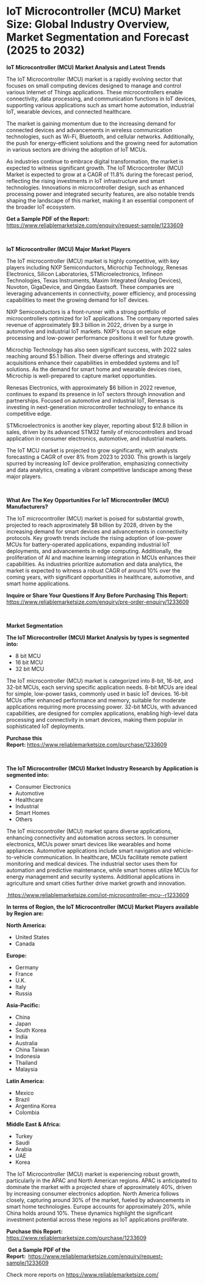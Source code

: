 <p><h1>IoT Microcontroller (MCU) Market Size: Global Industry Overview, Market Segmentation and Forecast (2025 to 2032)</h1></p><p><strong>IoT Microcontroller (MCU) Market Analysis and Latest Trends</strong></p>
<p><p>The IoT Microcontroller (MCU) market is a rapidly evolving sector that focuses on small computing devices designed to manage and control various Internet of Things applications. These microcontrollers enable connectivity, data processing, and communication functions in IoT devices, supporting various applications such as smart home automation, industrial IoT, wearable devices, and connected healthcare. </p><p>The market is gaining momentum due to the increasing demand for connected devices and advancements in wireless communication technologies, such as Wi-Fi, Bluetooth, and cellular networks. Additionally, the push for energy-efficient solutions and the growing need for automation in various sectors are driving the adoption of IoT MCUs.</p><p>As industries continue to embrace digital transformation, the market is expected to witness significant growth. The IoT Microcontroller (MCU) Market is expected to grow at a CAGR of 11.8% during the forecast period, reflecting the rising investments in IoT infrastructure and smart technologies. Innovations in microcontroller design, such as enhanced processing power and integrated security features, are also notable trends shaping the landscape of this market, making it an essential component of the broader IoT ecosystem.</p></p>
<p><strong>Get a Sample PDF of the Report:&nbsp;</strong> <a href="https://www.reliablemarketsize.com/enquiry/request-sample/1233609?utm_campaign=1886&utm_medium=2&utm_source=Github&utm_content=ia&utm_term=13022025&utm_id=iot-microcontroller-mcu">https://www.reliablemarketsize.com/enquiry/request-sample/1233609</a></p>
<p>&nbsp;</p>
<p><strong>IoT Microcontroller (MCU) Major Market Players</strong></p>
<p><p>The IoT microcontroller (MCU) market is highly competitive, with key players including NXP Semiconductors, Microchip Technology, Renesas Electronics, Silicon Laboratories, STMicroelectronics, Infineon Technologies, Texas Instruments, Maxim Integrated (Analog Devices), Nuvoton, GigaDevice, and Qingdao Eastsoft. These companies are leveraging advancements in connectivity, power efficiency, and processing capabilities to meet the growing demand for IoT devices.</p><p>NXP Semiconductors is a front-runner with a strong portfolio of microcontrollers optimized for IoT applications. The company reported sales revenue of approximately $9.3 billion in 2022, driven by a surge in automotive and industrial IoT markets. NXP's focus on secure edge processing and low-power performance positions it well for future growth.</p><p>Microchip Technology has also seen significant success, with 2022 sales reaching around $5.1 billion. Their diverse offerings and strategic acquisitions enhance their capabilities in embedded systems and IoT solutions. As the demand for smart home and wearable devices rises, Microchip is well-prepared to capture market opportunities.</p><p>Renesas Electronics, with approximately $6 billion in 2022 revenue, continues to expand its presence in IoT sectors through innovation and partnerships. Focused on automotive and industrial IoT, Renesas is investing in next-generation microcontroller technology to enhance its competitive edge.</p><p>STMicroelectronics is another key player, reporting about $12.8 billion in sales, driven by its advanced STM32 family of microcontrollers and broad application in consumer electronics, automotive, and industrial markets.</p><p>The IoT MCU market is projected to grow significantly, with analysts forecasting a CAGR of over 8% from 2023 to 2030. This growth is largely spurred by increasing IoT device proliferation, emphasizing connectivity and data analytics, creating a vibrant competitive landscape among these major players.</p></p>
<p>&nbsp;</p>
<p><strong>What Are The Key Opportunities For IoT Microcontroller (MCU) Manufacturers?</strong></p>
<p><p>The IoT microcontroller (MCU) market is poised for substantial growth, projected to reach approximately $8 billion by 2028, driven by the increasing demand for smart devices and advancements in connectivity protocols. Key growth trends include the rising adoption of low-power MCUs for battery-operated applications, expanding industrial IoT deployments, and advancements in edge computing. Additionally, the proliferation of AI and machine learning integration in MCUs enhances their capabilities. As industries prioritize automation and data analytics, the market is expected to witness a robust CAGR of around 10% over the coming years, with significant opportunities in healthcare, automotive, and smart home applications.</p></p>
<p><strong>Inquire or Share Your Questions If Any Before Purchasing This Report:</strong> <a href="https://www.reliablemarketsize.com/enquiry/pre-order-enquiry/1233609?utm_campaign=1886&utm_medium=2&utm_source=Github&utm_content=ia&utm_term=13022025&utm_id=iot-microcontroller-mcu">https://www.reliablemarketsize.com/enquiry/pre-order-enquiry/1233609</a></p>
<p>&nbsp;</p>
<p><strong>Market Segmentation</strong></p>
<p><strong>The IoT Microcontroller (MCU) Market Analysis by types is segmented into:</strong></p>
<p><ul><li>8 bit MCU</li><li>16 bit MCU</li><li>32 bit MCU</li></ul></p>
<p><p>The IoT microcontroller (MCU) market is categorized into 8-bit, 16-bit, and 32-bit MCUs, each serving specific application needs. 8-bit MCUs are ideal for simple, low-power tasks, commonly used in basic IoT devices. 16-bit MCUs offer enhanced performance and memory, suitable for moderate applications requiring more processing power. 32-bit MCUs, with advanced capabilities, are designed for complex applications, enabling high-level data processing and connectivity in smart devices, making them popular in sophisticated IoT deployments.</p></p>
<p><strong>Purchase this Report:&nbsp;</strong><a href="https://www.reliablemarketsize.com/purchase/1233609?utm_campaign=1886&utm_medium=2&utm_source=Github&utm_content=ia&utm_term=13022025&utm_id=iot-microcontroller-mcu">https://www.reliablemarketsize.com/purchase/1233609</a></p>
<p>&nbsp;</p>
<p><strong>The IoT Microcontroller (MCU) Market Industry Research by Application is segmented into:</strong></p>
<p><ul><li>Consumer Electronics</li><li>Automotive</li><li>Healthcare</li><li>Industrial</li><li>Smart Homes</li><li>Others</li></ul></p>
<p><p>The IoT microcontroller (MCU) market spans diverse applications, enhancing connectivity and automation across sectors. In consumer electronics, MCUs power smart devices like wearables and home appliances. Automotive applications include smart navigation and vehicle-to-vehicle communication. In healthcare, MCUs facilitate remote patient monitoring and medical devices. The industrial sector uses them for automation and predictive maintenance, while smart homes utilize MCUs for energy management and security systems. Additional applications in agriculture and smart cities further drive market growth and innovation.</p></p>
<p><a href="https://www.reliablemarketsize.com/iot-microcontroller-mcu--r1233609?utm_campaign=1886&utm_medium=2&utm_source=Github&utm_content=ia&utm_term=13022025&utm_id=iot-microcontroller-mcu">&nbsp;https://www.reliablemarketsize.com/iot-microcontroller-mcu--r1233609</a></p>
<p><strong>In terms of Region, the IoT Microcontroller (MCU) Market Players available by Region are:</strong></p>
<p>
    <p> <strong> North America: </strong>
        <ul>
            <li>United States</li>
            <li>Canada</li>
        </ul>
        </p> 
    <p> <strong> Europe: </strong>
        <ul>
            <li>Germany</li>
            <li>France</li>
            <li>U.K.</li>
            <li>Italy</li>
            <li>Russia</li>
        </ul>
        </p> 
    <p> <strong> Asia-Pacific: </strong>
        <ul>
            <li>China</li>
            <li>Japan</li>
            <li>South Korea</li>
            <li>India</li>
            <li>Australia</li>
            <li>China Taiwan</li>
            <li>Indonesia</li>
            <li>Thailand</li>
            <li>Malaysia</li>
        </ul>
        </p> 
    <p> <strong> Latin America: </strong>
        <ul>
            <li>Mexico</li>
            <li>Brazil</li>
            <li>Argentina Korea</li>
            <li>Colombia</li>
        </ul>
        </p> 
    <p> <strong> Middle East & Africa: </strong>
        <ul>
            <li>Turkey</li>
            <li>Saudi</li>
            <li>Arabia</li>
            <li>UAE</li>
            <li>Korea</li>
        </ul>
    </p>
    </p>
<p><p>The IoT Microcontroller (MCU) market is experiencing robust growth, particularly in the APAC and North American regions. APAC is anticipated to dominate the market with a projected share of approximately 40%, driven by increasing consumer electronics adoption. North America follows closely, capturing around 30% of the market, fueled by advancements in smart home technologies. Europe accounts for approximately 20%, while China holds around 10%. These dynamics highlight the significant investment potential across these regions as IoT applications proliferate.</p></p>
<p><strong>Purchase this Report: </strong><a href="https://www.reliablemarketsize.com/purchase/1233609?utm_campaign=1886&utm_medium=2&utm_source=Github&utm_content=ia&utm_term=13022025&utm_id=iot-microcontroller-mcu">https://www.reliablemarketsize.com/purchase/1233609</a></p>
<p>&nbsp;<strong>Get a Sample PDF of the Report:&nbsp;&nbsp;</strong><a href="https://www.reliablemarketsize.com/enquiry/request-sample/1233609?utm_campaign=1886&utm_medium=2&utm_source=Github&utm_content=ia&utm_term=13022025&utm_id=iot-microcontroller-mcu">https://www.reliablemarketsize.com/enquiry/request-sample/1233609</a></p>
<p><strong></strong></p>
<p>Check more reports on <a href="https://www.reliablemarketsize.com/?utm_campaign=1886&utm_medium=2&utm_source=Github&utm_content=ia&utm_term=13022025&utm_id=iot-microcontroller-mcu">https://www.reliablemarketsize.com/</a></p>